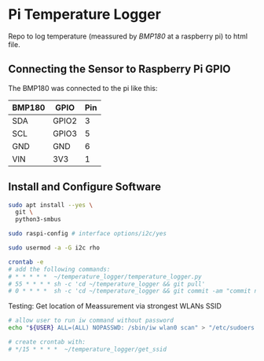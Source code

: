 # Pi Temperature Logger

Repo to log temperature (meassured by *BMP180* at a raspberry pi) to html file.

## Connecting the Sensor to Raspberry Pi GPIO

The BMP180 was connected to the pi like this:

| BMP180 | GPIO  | Pin |
|--------|-------|-----|
| SDA    | GPIO2 | 3   |
| SCL    | GPIO3 | 5   |
| GND    | GND   | 6   |
| VIN    | 3V3   | 1   |

## Install and Configure Software

```bash
sudo apt install --yes \
  git \
  python3-smbus

sudo raspi-config # interface options/i2c/yes

sudo usermod -a -G i2c rho

crontab -e 
# add the following commands:
# * * * * *  ~/temperature_logger/temperature_logger.py
# 55 * * * * sh -c 'cd ~/temperature_logger && git pull'
# 0 * * * *  sh -c 'cd ~/temperature_logger && git commit -am "commit new data" && git push'
```

Testing: Get location of Meassurement via strongest WLANs SSID

```bash
# allow user to run iw command without password
echo "${USER} ALL=(ALL) NOPASSWD: /sbin/iw wlan0 scan" > "/etc/sudoers.d/sudo-${USER}-nopasswd-iw"

# create crontab with:
# */15 * * * *  ~/temperature_logger/get_ssid
```